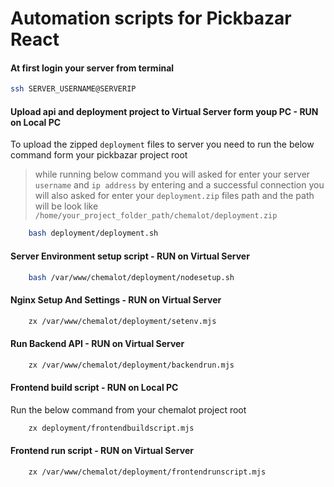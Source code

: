 # Automation scripts for Pickbazar React

#### At first login your server from terminal

```bash
ssh SERVER_USERNAME@SERVERIP
```

#### Upload api and deployment project to Virtual Server form youp PC - RUN on Local PC
To upload the zipped `deployment` files to server you need to run the below command form your pickbazar project root
> while running below command you will asked for enter your server `username` and `ip address` by entering and a successful connection you will also asked for enter your `deployment.zip`
> files path and the path will be look like `/home/your_project_folder_path/chemalot/deployment.zip`

```bash
    bash deployment/deployment.sh
````

#### Server Environment setup script - RUN on Virtual Server

```bash
    bash /var/www/chemalot/deployment/nodesetup.sh
````

#### Nginx Setup And Settings - RUN on Virtual Server

```bash
    zx /var/www/chemalot/deployment/setenv.mjs
````

#### Run Backend API  - RUN on Virtual Server

```bash
    zx /var/www/chemalot/deployment/backendrun.mjs
```

#### Frontend build script - RUN on Local PC
Run the below command from your chemalot project root

```bash
    zx deployment/frontendbuildscript.mjs
```

#### Frontend run script - RUN on Virtual Server

```bash
    zx /var/www/chemalot/deployment/frontendrunscript.mjs
```
